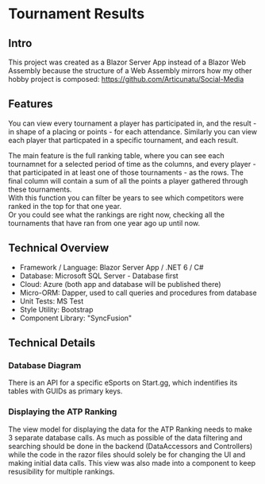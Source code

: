 # Tournament Results

## Intro
This project was created as a Blazor Server App instead of a Blazor Web Assembly because the structure of a Web Assembly mirrors how my other hobby project is composed: https://github.com/Articunatu/Social-Media


## Features
You can view every tournament a player has participated in, and the result - in shape of a placing or points - for each attendance.
Similarly you can view each player that particpated in a specific tournament, and each result.

The main feature is the full ranking table, where you can see each tournamnet for a selected period of time as the columns, and every player - that participated in at least one of those tournaments - as the rows. The final column will contain a sum of all the points a player gathered through these tournaments. <br/>
With this function you can filter be years to see which competitors were ranked in the top for that one year. <br/>
Or you could see what the rankings are right now, checking all the tournaments that have ran from one year ago up until now. 


## Technical Overview

* Framework / Language: Blazor Server App / .NET 6 / C#
* Database: Microsoft SQL Server - Database first
* Cloud: Azure (both app and database will be published there)
* Micro-ORM: Dapper, used to call queries and procedures from database
* Unit Tests: MS Test
* Style Utility: Bootstrap
* Component Library: "SyncFusion"


## Technical Details

### Database Diagram
There is an API for a specific eSports on Start.gg, which indentifies its tables with GUIDs as primary keys.

### Displaying the ATP Ranking
The view model for displaying the data for the ATP Ranking needs to make 3 separate database calls.
As much as possible of the data filtering and searching should be done in the backend (DataAccessors and Controllers) while the code in the razor files should solely be for changing the UI and making initial data calls.
This view was also made into a component to keep resusibility for multiple rankings.

